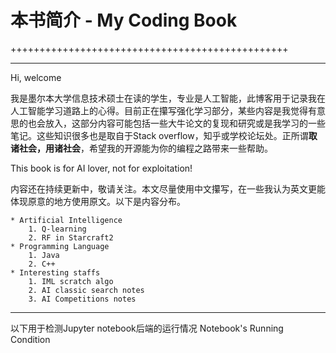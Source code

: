 # 本书简介 - My Coding Book
++++++++++++++++++++++++++++++++++++++++++++++++

------------------------------------------------
Hi, welcome

我是墨尔本大学信息技术硕士在读的学生，专业是人工智能，此博客用于记录我在人工智能学习道路上的心得。目前正在攥写强化学习部分，某些内容是我觉得有意思的也会放入，这部分内容可能包括一些大牛论文的复现和研究或是我学习的一些笔记。这些知识很多也是取自于Stack overflow，知乎或学校论坛处。正所谓**取诸社会，用诸社会**，希望我的开源能为你的编程之路带来一些帮助。

This book is for AI lover, not for exploitation!

内容还在持续更新中，敬请关注。本文尽量使用中文攥写，在一些我认为英文更能体现原意的地方使用原文。以下是内容分布。

```{admonition} Content
* Artificial Intelligence
    1. Q-learning
    2. RF in Starcraft2
* Programming Language
    1. Java
    2. C++
* Interesting staffs
    1. IML scratch algo
    2. AI classic search notes
    3. AI Competitions notes
```

---
以下用于检测Jupyter notebook后端的运行情况
Notebook's Running Condition

```{nb-exec-table}
```



